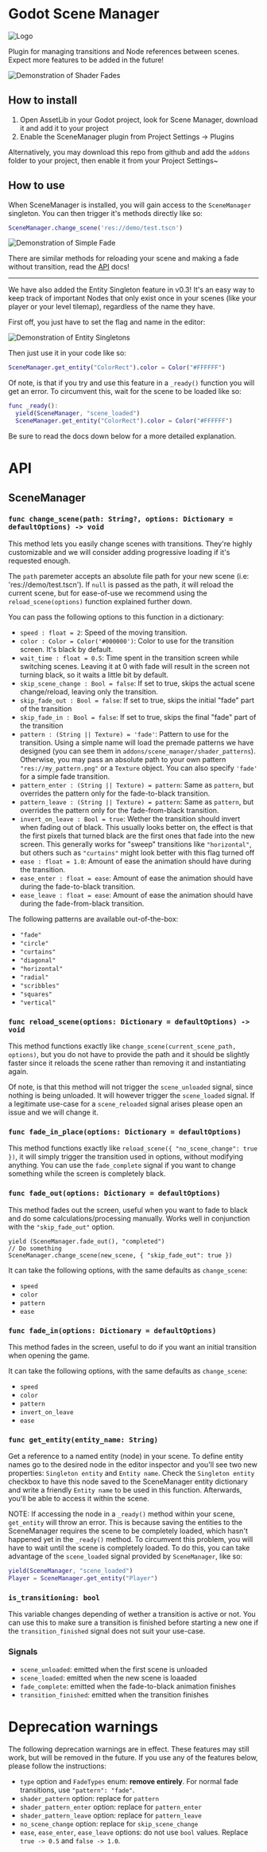 # Godot Scene Manager

![Logo](/logo.png)

Plugin for managing transitions and Node references between scenes. Expect more features to be added in the future!

![Demonstration of Shader Fades](/scene_manager_demo.gif)

## How to install

1. Open AssetLib in your Godot project, look for Scene Manager, download it and add it to your project
2. Enable the SceneManager plugin from Project Settings -> Plugins

Alternatively, you may download this repo from github and add the `addons` folder to your project, then enable it from your Project Settings~

## How to use

When SceneManager is installed, you will gain access to the `SceneManager` singleton. You can then trigger it's methods directly like so:

```gd
SceneManager.change_scene('res://demo/test.tscn')
```

![Demonstration of Simple Fade](/simple_fade_demo.gif)

There are similar methods for reloading your scene and making a fade without transition, read the [API](#api) docs!

---

We have also added the Entity Singleton feature in v0.3! It's an easy way to keep track of important Nodes that only exist once in your scenes (like your player or your level tilemap), regardless of the name they have.

First off, you just have to set the flag and name in the editor:

![Demonstration of Entity Singletons](/scene_manager_singleton_entity_demo.gif)

Then just use it in your code like so:

```gd
SceneManager.get_entity("ColorRect").color = Color("#FFFFFF")
```

Of note, is that if you try and use this feature in a `_ready()` function you will get an error. To circumvent this, wait for the scene to be loaded like so:

```gd
func _ready():
  yield(SceneManager, "scene_loaded")
  SceneManager.get_entity("ColorRect").color = Color("#FFFFFF")
```

Be sure to read the docs down below for a more detailed explanation.

# API

## SceneManager

### `func change_scene(path: String?, options: Dictionary = defaultOptions) -> void`

This method lets you easily change scenes with transitions. They're highly customizable and we will consider adding progressive loading if it's requested enough.

The `path` paremeter accepts an absolute file path for your new scene (i.e: 'res://demo/test.tscn'). If `null` is passed as the path, it will reload the current scene, but for ease-of-use we recommend using the `reload_scene(options)` function explained further down.

You can pass the following options to this function in a dictionary:

- `speed : float = 2`: Speed of the moving transition.
- `color : Color = Color('#000000')`: Color to use for the transition screen. It's black by default.
- `wait_time : float = 0.5`: Time spent in the transition screen while switching scenes. Leaving it at 0 with fade will result in the screen not turning black, so it waits a little bit by default.
- `skip_scene_change : Bool = false`: If set to true, skips the actual scene change/reload, leaving only the transition.
- `skip_fade_out : Bool = false`: If set to true, skips the initial "fade" part of the transition
- `skip_fade_in : Bool = false`: If set to true, skips the final "fade" part of the transition
- `pattern : (String || Texture) = 'fade'`: Pattern to use for the transition. Using a simple name will load the premade patterns we have designed (you can see them in `addons/scene_manager/shader_patterns`). Otherwise, you may pass an absolute path to your own pattern `"res://my_pattern.png"` or a `Texture` object. You can also specify `'fade'` for a simple fade transition.
- `pattern_enter : (String || Texture) = pattern`: Same as `pattern`, but overrides the pattern only for the fade-to-black transition.
- `pattern_leave : (String || Texture) = pattern`: Same as `pattern`, but overrides the pattern only for the fade-from-black transition.
- `invert_on_leave : Bool = true`: Wether the transition should invert when fading out of black. This usually looks better on, the effect is that the first pixels that turned black are the first ones that fade into the new screen. This generally works for "sweep" transitions like `"horizontal"`, but others such as `"curtains"` might look better with this flag turned off
- `ease : float = 1.0`: Amount of ease the animation should have during the transition.
- `ease_enter : float = ease`: Amount of ease the animation should have during the fade-to-black transition.
- `ease_leave : float = ease`: Amount of ease the animation should have during the fade-from-black transition.

The following patterns are available out-of-the-box:

- `"fade"`
- `"circle"`
- `"curtains"`
- `"diagonal"`
- `"horizontal"`
- `"radial"`
- `"scribbles"`
- `"squares"`
- `"vertical"`

### `func reload_scene(options: Dictionary = defaultOptions) -> void`

This method functions exactly like `change_scene(current_scene_path, options)`, but you do not have to provide the path and it should be slightly faster since it reloads the scene rather than removing it and instantiating again.

Of note, is that this method will not trigger the `scene_unloaded` signal, since nothing is being unloaded. It will however trigger the `scene_loaded` signal. If a legitimate use-case for a `scene_reloaded` signal arises please open an issue and we will change it.

### `func fade_in_place(options: Dictionary = defaultOptions)`

This method functions exactly like `reload_scene({ "no_scene_change": true })`, it will simply trigger the transition used in options, without modifying anything. You can use the `fade_complete` signal if you want to change something while the screen is completely black.

### `func fade_out(options: Dictionary = defaultOptions)`

This method fades out the screen, useful when you want to fade to black and do some calculations/processing manually. Works well in conjunction with the `"skip_fade_out"` option.

```
yield (SceneManager.fade_out(), "completed")
// Do something
SceneManager.change_scene(new_scene, { "skip_fade_out": true })
```

It can take the following options, with the same defaults as `change_scene`:

- `speed`
- `color`
- `pattern`
- `ease`

### `func fade_in(options: Dictionary = defaultOptions)`

This method fades in the screen, useful to do if you want an initial transition when opening the game.

It can take the following options, with the same defaults as `change_scene`:

- `speed`
- `color`
- `pattern`
- `invert_on_leave`
- `ease`

### `func get_entity(entity_name: String)`

Get a reference to a named entity (node) in your scene. To define entity names go to the desired node in the editor inspector and you'll see two new properties: `Singleton entity` and `Entity name`. Check the `Singleton entity` checkbox to have this node saved to the SceneManager entity dictionary and write a friendly `Entity name` to be used in this function. Afterwards, you'll be able to access it within the scene.

NOTE: If accessing the node in a `_ready()` method within your scene, `get_entity` will throw an error. This is because saving the entities to the SceneManager requires the scene to be completely loaded, which hasn't happened yet in the `_ready()` method. To circumvent this problem, you will have to wait until the scene is completely loaded. To do this, you can take advantage of the `scene_loaded` signal provided by `SceneManager`, like so:

```gd
yield(SceneManager, "scene_loaded")
Player = SceneManager.get_entity("Player")
```

### `is_transitioning: bool`

This variable changes depending of wether a transition is active or not. You can use this to make sure a transition is finished before starting a new one if the `transition_finished` signal does not suit your use-case.

### Signals

- `scene_unloaded`: emitted when the first scene is unloaded
- `scene_loaded`: emitted when the new scene is loaaded
- `fade_complete`: emitted when the fade-to-black animation finishes
- `transition_finished`: emitted when the transition finishes

# Deprecation warnings

The following deprecation warnings are in effect. These features may still work, but will be removed in the future. If you use any of the features below, please follow the instructions:

- `type` option and `FadeTypes` enum: **remove entirely**. For normal fade transitions, use `"pattern": "fade"`.
- `shader_pattern` option: replace for `pattern`
- `shader_pattern_enter` option: replace for `pattern_enter`
- `shader_pattern_leave` option: replace for `pattern_leave`
- `no_scene_change` option: replace for `skip_scene_change`
- `ease`, `ease_enter`, `ease_leave` options: do not use `bool` values. Replace `true -> 0.5` and `false -> 1.0`.
